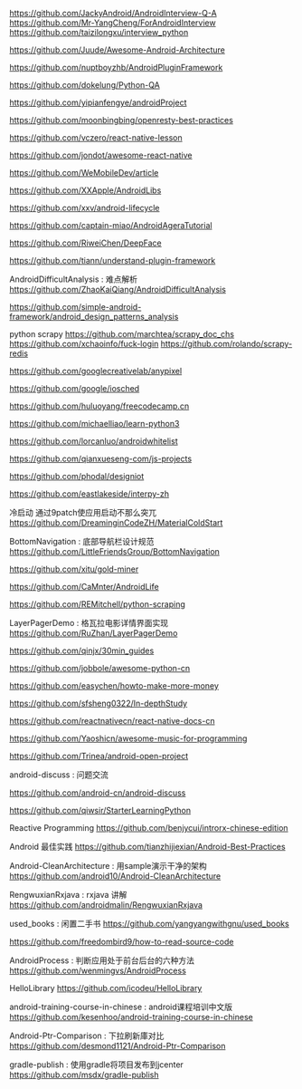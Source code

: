 https://github.com/JackyAndroid/AndroidInterview-Q-A
https://github.com/Mr-YangCheng/ForAndroidInterview
https://github.com/taizilongxu/interview_python

https://github.com/Juude/Awesome-Android-Architecture

https://github.com/nuptboyzhb/AndroidPluginFramework

https://github.com/dokelung/Python-QA

https://github.com/yipianfengye/androidProject

https://github.com/moonbingbing/openresty-best-practices

https://github.com/vczero/react-native-lesson

https://github.com/jondot/awesome-react-native

https://github.com/WeMobileDev/article

https://github.com/XXApple/AndroidLibs

https://github.com/xxv/android-lifecycle

https://github.com/captain-miao/AndroidAgeraTutorial

https://github.com/RiweiChen/DeepFace

https://github.com/tiann/understand-plugin-framework

AndroidDifficultAnalysis : 难点解析
https://github.com/ZhaoKaiQiang/AndroidDifficultAnalysis

https://github.com/simple-android-framework/android_design_patterns_analysis

python scrapy
https://github.com/marchtea/scrapy_doc_chs
https://github.com/xchaoinfo/fuck-login
https://github.com/rolando/scrapy-redis

https://github.com/googlecreativelab/anypixel

https://github.com/google/iosched

https://github.com/huluoyang/freecodecamp.cn

https://github.com/michaelliao/learn-python3

https://github.com/lorcanluo/androidwhitelist

https://github.com/qianxueseng-com/js-projects

https://github.com/phodal/designiot

https://github.com/eastlakeside/interpy-zh

冷启动 通过9patch使应用启动不那么突兀
https://github.com/DreaminginCodeZH/MaterialColdStart

BottomNavigation : 底部导航栏设计规范
https://github.com/LittleFriendsGroup/BottomNavigation

https://github.com/xitu/gold-miner

https://github.com/CaMnter/AndroidLife

https://github.com/REMitchell/python-scraping

LayerPagerDemo : 格瓦拉电影详情界面实现
https://github.com/RuZhan/LayerPagerDemo

https://github.com/qinjx/30min_guides

https://github.com/jobbole/awesome-python-cn

https://github.com/easychen/howto-make-more-money

https://github.com/sfsheng0322/In-depthStudy

https://github.com/reactnativecn/react-native-docs-cn

https://github.com/Yaoshicn/awesome-music-for-programming

https://github.com/Trinea/android-open-project

android-discuss : 问题交流

https://github.com/android-cn/android-discuss

https://github.com/qiwsir/StarterLearningPython

Reactive Programming
https://github.com/benjycui/introrx-chinese-edition

Android 最佳实践
https://github.com/tianzhijiexian/Android-Best-Practices

Android-CleanArchitecture : 用sample演示干净的架构
https://github.com/android10/Android-CleanArchitecture

RengwuxianRxjava : rxjava 讲解
https://github.com/androidmalin/RengwuxianRxjava

used_books : 闲置二手书
https://github.com/yangyangwithgnu/used_books

https://github.com/freedombird9/how-to-read-source-code

AndroidProcess : 判断应用处于前台后台的六种方法
https://github.com/wenmingvs/AndroidProcess

HelloLibrary
https://github.com/icodeu/HelloLibrary

android-training-course-in-chinese : android课程培训中文版
https://github.com/kesenhoo/android-training-course-in-chinese

Android-Ptr-Comparison : 下拉刷新庫对比
https://github.com/desmond1121/Android-Ptr-Comparison

gradle-publish : 使用gradle将项目发布到jcenter
https://github.com/msdx/gradle-publish
